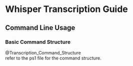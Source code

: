 # Whisper Transcription Guide

## Command Line Usage

### Basic Command Structure

@Transcription_Command_Structure   
refer to the ps1 file for the command structure.

